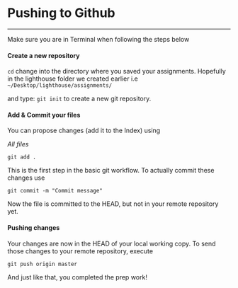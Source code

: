# Pushing to Github
---

Make sure you are in Terminal when following the steps below

#### Create a new repository
`cd` change into the directory where you saved your assignments. Hopefully in the lighthouse folder we created earlier i.e `~/Desktop/lighthouse/assignments/`

and type: `git init` to create a new git repository.

#### Add & Commit your files
You can propose changes (add it to the Index) using

*All files*
```
git add .
```

This is the first step in the basic git workflow. To actually commit these changes use

`git commit -m "Commit message"`

Now the file is committed to the HEAD, but not in your remote repository yet.

#### Pushing changes
Your changes are now in the HEAD of your local working copy. To send those changes to your remote repository, execute

```
git push origin master
```

And just like that, you completed the prep work!
